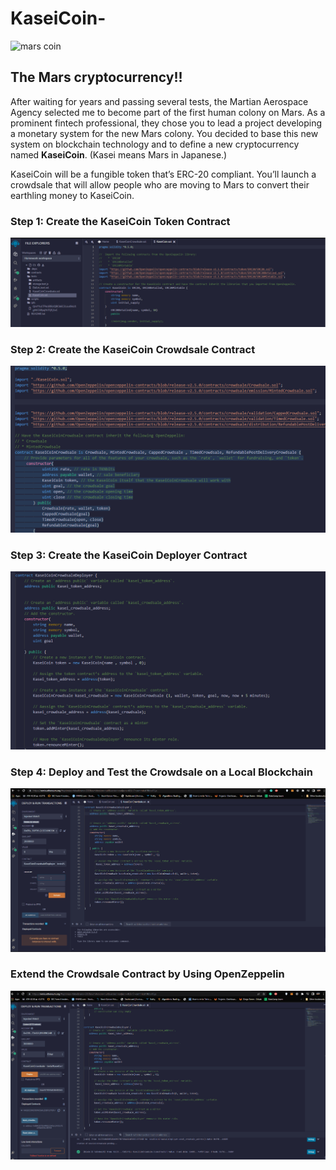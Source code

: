 # KaseiCoin-

![mars coin](https://i.ebayimg.com/images/g/xl8AAOSwTRZehBWx/s-l400.jpg "This is a sample image.")

## The Mars cryptocurrency!!


After waiting for years and passing several tests, the Martian Aerospace Agency selected me to become part of the first human colony on Mars. As a prominent fintech professional, they chose you to lead a project developing a monetary system for the new Mars colony. You decided to base this new system on blockchain technology and to define a new cryptocurrency named **KaseiCoin**. (Kasei means Mars in Japanese.)

KaseiCoin will be a fungible token that’s ERC-20 compliant. You’ll launch a crowdsale that will allow people who are moving to Mars to convert their earthling money to KaseiCoin.

### Step 1: Create the KaseiCoin Token Contract
![created 720 coin.](/gif/numero%201.bmp "This is a sample image.")

### Step 2: Create the KaseiCoin Crowdsale Contract

![created a crowdsale contract.](/gif/numero%202.bmp "This is a sample image.")


### Step 3: Create the KaseiCoin Deployer Contract

![created a contract deployer.](/gif/numero%203.bmp "This is a sample image.")
### Step 4: Deploy and Test the Crowdsale on a Local Blockchain

![tested the funtions and works.](/gif/deploying.gif "This is a sample image.")


### Extend the Crowdsale Contract by Using OpenZeppelin

![bought some coins and added to my wallet.](/gif/buying%20tokens.gif "This is a sample image.")

